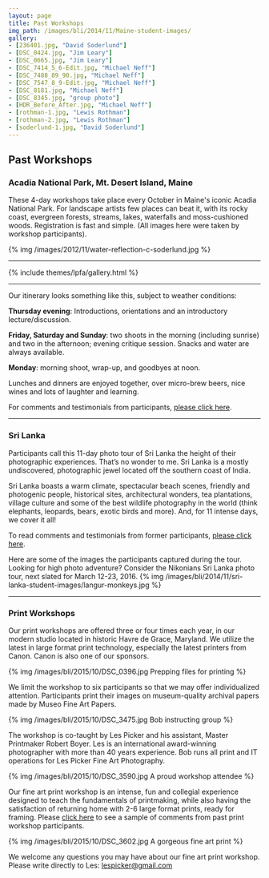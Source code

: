 ```yaml
---
layout: page
title: Past Workshops
img_path: /images/bli/2014/11/Maine-student-images/
gallery:
- [236401.jpg, "David Soderlund"]
- [DSC_0424.jpg, "Jim Leary"]
- [DSC_0665.jpg, "Jim Leary"]
- [DSC_7414_5_6-Edit.jpg, "Michael Neff"]
- [DSC_7488_89_90.jpg, "Michael Neff"]
- [DSC_7547_8_9-Edit.jpg, "Michael Neff"]
- [DSC_8181.jpg, "Michael Neff"]
- [DSC_8345.jpg, "group photo"]
- [HDR_Before_After.jpg, "Michael Neff"]
- [rothman-1.jpg, "Lewis Rothman"]
- [rothman-2.jpg, "Lewis Rothman"]
- [soderlund-1.jpg, "David Soderlund"]
---
```


## Past Workshops

### Acadia National Park, Mt. Desert Island, Maine

These 4-day workshops take place every October in Maine's iconic Acadia National Park. For landscape artists few places can beat it, with its rocky coast, evergreen forests, streams, lakes, waterfalls and moss-cushioned woods. Registration is fast and simple. (All images here were taken by workshop participants). 

{% img /images/2012/11/water-reflection-c-soderlund.jpg %}

___

{% include themes/lpfa/gallery.html %}

___

Our itinerary looks something like this, subject to weather conditions:

**Thursday evening**: Introductions, orientations and an introductory lecture/discussion. 

**Friday, Saturday and Sunday**: two shoots in the morning (including sunrise) and two in the afternoon; evening critique session. Snacks and water are always available. 

**Monday**: morning shoot, wrap-up, and goodbyes at noon. 

Lunches and dinners are enjoyed together, over micro-brew beers, nice wines and lots of laughter and learning. 


For comments and testimonials from participants, [please click here](http://www.lesterpickerphoto.com/workshops/acadia.html). 

---

### <a name="srilanka"></a>Sri Lanka

Participants call this 11-day photo tour of Sri Lanka the height of their photographic experiences. That’s no wonder to me. Sri Lanka is a mostly undiscovered, photographic jewel located off the southern coast of India. 

Sri Lanka boasts a warm climate, spectacular beach scenes, friendly and photogenic people, historical sites, architectural wonders, tea plantations, village culture and some of the best wildlife photography in the world (think elephants, leopards, bears, exotic birds and more).  And, for 11 intense days, we cover it all!

To read comments and testimonials from former participants, [please click here](http://www.lesterpickerphoto.com/workshops/srilanka-tes.html).

Here are some of the images the participants captured during the tour. Looking for high photo adventure? Consider the Nikonians Sri Lanka photo tour, next slated for March 12-23, 2016.
{% img /images/bli/2014/11/sri-lanka-student-images/langur-monkeys.jpg %}

---

### <a name="print"></a>Print Workshops

Our print workshops are offered three or four times each year, in our modern studio located in historic Havre de Grace, Maryland. We utilize the latest in large format print technology, especially the latest printers from Canon. Canon is also one of our sponsors. 

{% img /images/bli/2015/10/DSC_0396.jpg Prepping files for printing %}

We limit the workshop to six participants so that we may offer individualized attention. Participants print their images on museum-quality archival papers made by Museo Fine Art Papers. 

{% img /images/bli/2015/10/DSC_3475.jpg Bob instructing group %}

The workshop is co-taught by Les Picker and his assistant, Master Printmaker Robert Boyer. Les is an international award-winning photographer with more than 40 years experience. Bob runs all print and IT operations for Les Picker Fine Art Photography. 

{% img /images/bli/2015/10/DSC_3590.jpg A proud workshop attendee %}

Our fine art print workshop is an intense, fun and collegial experience designed to teach the fundamentals of printmaking, while also having the satisfaction of returning home with 2-6 large format prints, ready for framing. Please [click here](http://www.lesterpickerphoto.com/workshops/print-tes.html) to see a sample of comments from past print workshop participants.

{% img /images/bli/2015/10/DSC_3602.jpg A gorgeous fine art print %}

We welcome any questions you may have about our fine art print workshop. Please write directly to Les: lespicker@gmail.com

